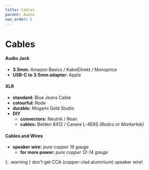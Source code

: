 ```yaml
---
title: Cables
parent: Audio
nav_order: 5
---
```

# Cables

#### Audio Jack

- **3.5mm:** Amazon Basics / KabelDirekt / Monoprice
- **USB-C to 3.5mm adapter:** Apple

#### XLR

- **standard:** Blue Jeans Cable
- **colourful:** Rode
- **durable:** Mogami Gold Studio
- **DIY**
	- **connectors:** Neutrik / Rean
	- **cables:** Belden 8412 / Canare L-4E6S *(Redco or Markertek)*

#### Cables and Wires

- **speaker wire:** *pure copper 16 gauge*
	- **for more power:** *pure copper 12-14 gauge*

{: .warning }
 don't get CCA (copper-clad aluminium) speaker wire!
